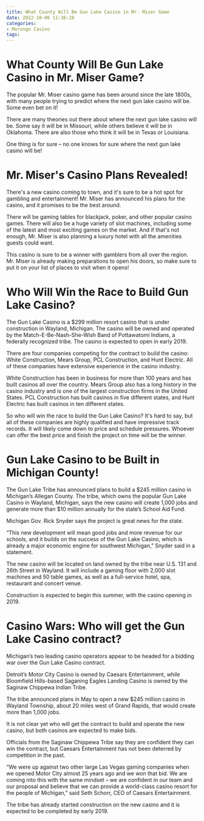 ```yaml
---
title: What County Will Be Gun Lake Casino in Mr. Miser Game
date: 2022-10-06 11:36:28
categories:
- Morongo Casino
tags:
---
```



#  What County Will Be Gun Lake Casino in Mr. Miser Game?

The popular Mr. Miser casino game has been around since the late 1800s, with many people trying to predict where the next gun lake casino will be. Some even bet on it!

There are many theories out there about where the next gun lake casino will be. Some say it will be in Missouri, while others believe it will be in Oklahoma. There are also those who think it will be in Texas or Louisiana.

One thing is for sure – no one knows for sure where the next gun lake casino will be!

#  Mr. Miser's Casino Plans Revealed!

There's a new casino coming to town, and it's sure to be a hot spot for gambling and entertainment! Mr. Miser has announced his plans for the casino, and it promises to be the best around.

There will be gaming tables for blackjack, poker, and other popular casino games. There will also be a huge variety of slot machines, including some of the latest and most exciting games on the market. And if that's not enough, Mr. Miser is also planning a luxury hotel with all the amenities guests could want.

This casino is sure to be a winner with gamblers from all over the region. Mr. Miser is already making preparations to open his doors, so make sure to put it on your list of places to visit when it opens!

#  Who Will Win the Race to Build Gun Lake Casino?

The Gun Lake Casino is a $299 million resort casino that is under construction in Wayland, Michigan. The casino will be owned and operated by the Match-E-Be-Nash-She-Wish Band of Pottawatomi Indians, a federally recognized tribe. The casino is expected to open in early 2019.

There are four companies competing for the contract to build the casino: White Construction, Mears Group, PCL Construction, and Hunt Electric. All of these companies have extensive experience in the casino industry.

White Construction has been in business for more than 100 years and has built casinos all over the country. Mears Group also has a long history in the casino industry and is one of the largest construction firms in the United States. PCL Construction has built casinos in five different states, and Hunt Electric has built casinos in ten different states.

So who will win the race to build the Gun Lake Casino? It's hard to say, but all of these companies are highly qualified and have impressive track records. It will likely come down to price and schedule pressures. Whoever can offer the best price and finish the project on time will be the winner.

#  Gun Lake Casino to be Built in Michigan County!

The Gun Lake Tribe has announced plans to build a $245 million casino in Michigan’s Allegan County. The tribe, which owns the popular Gun Lake Casino in Wayland, Michigan, says the new casino will create 1,000 jobs and generate more than $10 million annually for the state’s School Aid Fund.

Michigan Gov. Rick Snyder says the project is great news for the state.

“This new development will mean good jobs and more revenue for our schools, and it builds on the success of the Gun Lake Casino, which is already a major economic engine for southwest Michigan,” Snyder said in a statement.

The new casino will be located on land owned by the tribe near U.S. 131 and 26th Street in Wayland. It will include a gaming floor with 2,000 slot machines and 50 table games, as well as a full-service hotel, spa, restaurant and concert venue.

Construction is expected to begin this summer, with the casino opening in 2019.

#  Casino Wars: Who will get the Gun Lake Casino contract?

Michigan’s two leading casino operators appear to be headed for a bidding war over the Gun Lake Casino contract.

Detroit’s Motor City Casino is owned by Caesars Entertainment, while Bloomfield Hills-based Saganing Eagles Landing Casino is owned by the Saginaw Chippewa Indian Tribe.

The tribe announced plans in May to open a new $245 million casino in Wayland Township, about 20 miles west of Grand Rapids, that would create more than 1,000 jobs.

It is not clear yet who will get the contract to build and operate the new casino, but both casinos are expected to make bids.

Officials from the Saginaw Chippewa Tribe say they are confident they can win the contract, but Caesars Entertainment has not been deterred by competition in the past.

“We were up against two other large Las Vegas gaming companies when we opened Motor City almost 25 years ago and we won that bid. We are coming into this with the same mindset – we are confident in our team and our proposal and believe that we can provide a world-class casino resort for the people of Michigan,” said Seth Schorr, CEO of Caesars Entertainment.

The tribe has already started construction on the new casino and it is expected to be completed by early 2019.